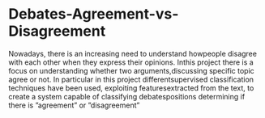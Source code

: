 # Debates-Agreement-vs-Disagreement
Nowadays,  there  is  an  increasing  need  to  understand  howpeople  disagree  with  each  other  when  they  express  their  opinions.  Inthis project there is a focus on understanding whether two arguments,discussing specific topic agree or not. In particular in this project differentsupervised classification techniques have been used, exploiting featuresextracted from the text, to create a system capable of classifying debatespositions determining if there is ”agreement” or ”disagreement”
